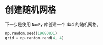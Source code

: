 # 创建随机网格

下一步是使用 `NumPy` 库创建一个 4x4 的随机网格。

```python
np.random.seed(19680801)
grid = np.random.rand(4, 4)
```
